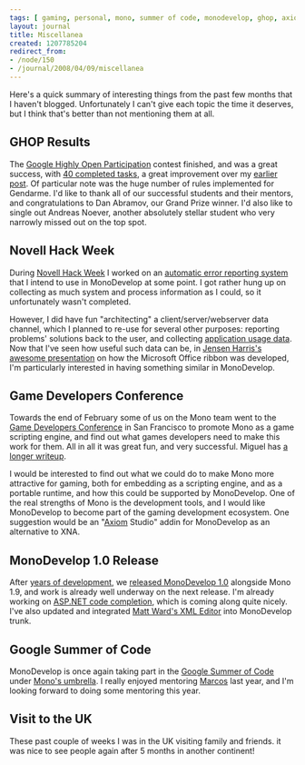 ```yaml
---
tags: [ gaming, personal, mono, summer of code, monodevelop, ghop, axiom, hack week ]
layout: journal
title: Miscellanea
created: 1207785204
redirect_from:
- /node/150
- /journal/2008/04/09/miscellanea
---
```

Here's a quick summary of interesting things from the past few months that I
haven't blogged. Unfortunately I can't give each topic the time it deserves, but
I think that's better than not mentioning them at all.<!--break-->

## GHOP Results

The [Google Highly Open
Participation](http://code.google.com/opensource/ghop/2007-8) contest finished,
and was a great success, with [40 completed
tasks](http://code.google.com/p/google-highly-open-participation-mono/issues/list?can=1&q=status:Closed&sort=claimedby&colspec=ID%20Status%20Owner%20ClaimedBy%20DueDate%20Summary),
a great improvement over my [earlier
post](/journal/2007/12/19/monodevelop_ghop). Of particular note was the huge
number of rules implemented for Gendarme. I'd like to thank all of our
successful students and their mentors, and congratulations to Dan Abramov, our
Grand Prize winner. I'd also like to single out Andreas Noever, another
absolutely stellar student who very narrowly missed out on the top spot.

## Novell Hack Week

During [Novell Hack Week](http://tirania.org/blog/archive/2008/Feb-23.html) I
worked on an [automatic error reporting
system](http://idea.opensuse.org/content/ideas/error-reporting-library-and-infrastructure)
that I intend to use in MonoDevelop at some point. I got rather hung up on
collecting as much system and process information as I could, so it
unfortunately wasn't completed.

However, I did have fun "architecting" a client/server/webserver data channel,
which I planned to re-use for several other purposes: reporting problems'
solutions back to the user, and collecting [application usage
data](http://www.snorp.net/log/2008/01/18/application-usage-monitoring). Now
that I've seen how useful such data can be, in [Jensen Harris's awesome
presentation](http://blogs.msdn.com/jensenh/archive/2008/03/12/the-story-of-the-ribbon.aspx)
on how the Microsoft Office ribbon was developed, I'm particularly interested in
having something similar in MonoDevelop.

## Game Developers Conference

Towards the end of February some of us on the Mono team went to the [Game
Developers Conference](http://gdconf.com) in San Francisco to promote Mono as a
game scripting engine, and find out what games developers need to make this work
for them. All in all it was great fun, and very successful. Miguel has [a longer
writeup](http://tirania.org/blog/archive/2008/Feb-26.html).

I would be interested to find out what we could do to make Mono more attractive
for gaming, both for embedding as a scripting engine, and as a portable runtime,
and how this could be supported by MonoDevelop. One of the real strengths of
Mono is the development tools, and I would like MonoDevelop to become part of
the gaming development ecosystem. One suggestion would be an
"[Axiom](https://archive.codeplex.com/?p=axiom) Studio" addin for MonoDevelop as
an alternative to XNA.

## MonoDevelop 1.0 Release

After [years of development](http://tirania.org/blog/archive/2008/Mar-14.html),
we [released MonoDevelop 1.0](http://monodevelop.com/MonoDevelop_1.0_Released)
alongside Mono 1.9, and work is already well underway on the next release. I'm
already working on [ASP.NET code
completion](/journal/2008/04/08/an_apologetic_sneak_peek), which is coming along
quite nicely. I've also updated and integrated [Matt Ward's XML
Editor](http://md-xed.sourceforge.net) into MonoDevelop trunk.

## Google Summer of Code

MonoDevelop is once again taking part in the [Google Summer of
Code](http://code.google.com/soc/2008) under [Mono's
umbrella](http://tirania.org/blog/archive/2008/Mar-24.html). I really enjoyed
mentoring [Marcos](http://mdmagsoc.blogspot.com) last year, and I'm looking
forward to doing some mentoring this year.

## Visit to the UK

These past couple of weeks I was in the UK visiting family and friends. it was
nice to see people again after 5 months in another continent!